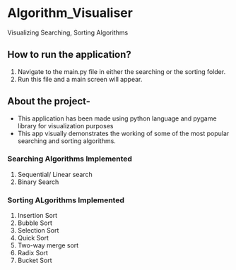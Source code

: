 # Algorithm_Visualiser
Visualizing Searching, Sorting Algorithms

## How to run the application?
1. Navigate to the main.py file in either the searching or the sorting folder.
2. Run this file and a main screen will appear.

## About the project-
- This application has been made using python language and pygame library for visualization purposes
- This app visually demonstrates the working of some of the most popular searching and sorting algorithms.

### Searching Algorithms Implemented
1. Sequential/ Linear search
2. Binary Search

### Sorting ALgorithms Implemented
1. Insertion Sort
2. Bubble Sort 
3. Selection Sort
4. Quick Sort
5. Two-way merge sort
6. Radix Sort
7. Bucket Sort
